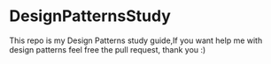 # DesignPatternsStudy
This repo is my Design Patterns study guide,If you want help me with design patterns feel free the pull request, thank you :)
